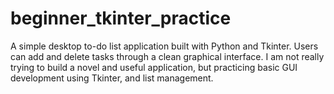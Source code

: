 # beginner_tkinter_practice
A simple desktop to-do list application built with Python and Tkinter. Users can add and delete tasks through a clean graphical interface. I am not really trying to build a novel and useful application, but practicing basic GUI development using Tkinter, and list management.

